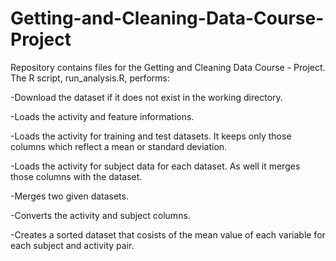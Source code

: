 # Getting-and-Cleaning-Data-Course-Project

Repository contains files for the Getting and Cleaning Data Course  - Project. The R script, run_analysis.R, performs:

-Download the dataset if it does not exist in the working directory.

-Loads the activity and feature informations.

-Loads the activity for training and test datasets. It keeps only those columns which reflect a mean or standard deviation.

-Loads the activity for subject data for each dataset. As well it merges those columns with the dataset.

-Merges two given datasets.

-Converts the activity and subject columns.

-Creates a sorted dataset that cosists of the mean value of each variable for each subject and activity pair.
